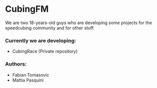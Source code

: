 # CubingFM

We are two 18-years-old guys who are developing some projects for the speedcubing community and for other stuff.

### Currently we are developing:
- CubingRace (Private repository)

### Authors:
- Fabian Tomasovic
- Mattia Pasquini
